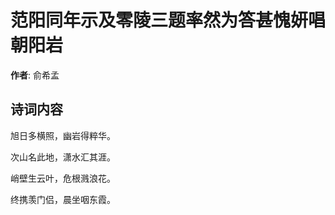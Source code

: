 # 范阳同年示及零陵三题率然为答甚愧妍唱 朝阳岩

**作者**: 俞希孟

## 诗词内容

旭日多横照，幽岩得粹华。

次山名此地，潇水汇其涯。

峭壁生云叶，危根溅浪花。

终携羡门侣，晨坐咽东霞。

